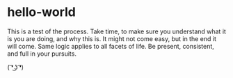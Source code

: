 # hello-world
This is a test of the process.
Take time, to make sure you understand what it is you are doing, and why this is.
It might not come easy, but in the end it will come.
Same logic applies to all facets of life. Be present, consistent, and full in your pursuits.

( ͡❛ ͜ʖ ͡❛)

